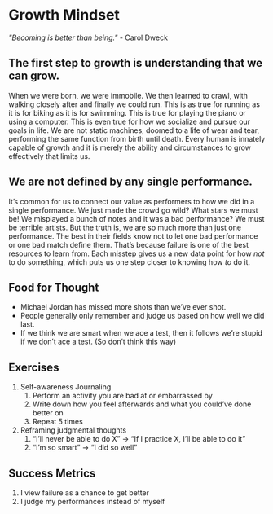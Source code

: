 # Growth Mindset

*"Becoming is better than being."* - Carol Dweck

## The first step to growth is understanding that we can grow.

When we were born, we were immobile. We then learned to crawl, with walking closely after and finally we could run. This is as true for running as it is for biking as it is for swimming. This is true for playing the piano or using a computer. This is even true for how we socialize and pursue our goals in life. We are not static machines, doomed to a life of wear and tear, performing the same function from birth until death. Every human is innately capable of growth and it is merely the ability and circumstances to grow effectively that limits us.

## We are not defined by any single performance.

It’s common for us to connect our value as performers to how we did in a single performance. We just made the crowd go wild? What stars we must be! We misplayed a bunch of notes and it was a bad performance? We must be terrible artists. But the truth is, we are so much more than just one performance. The best in their fields know not to let one bad performance or one bad match define them. That’s because failure is one of the best resources to learn from. Each misstep gives us a new data point for how *not* to do something, which puts us one step closer to knowing how *to* do it.

## Food for Thought

- Michael Jordan has missed more shots than we’ve ever shot.
- People generally only remember and judge us based on how well we did last.
- If we think we are smart when we ace a test, then it follows we’re stupid if we don’t ace a test. (So don’t think this way)

## Exercises

1. Self-awareness Journaling
    1. Perform an activity you are bad at or embarrassed by
    2. Write down how you feel afterwards and what you could’ve done better on
    3. Repeat 5 times
2. Reframing judgmental thoughts
    1. “I’ll never be able to do X” → “If I practice X, I’ll be able to do it”
    2. “I’m so smart” → “I did so well”

## Success Metrics

1. I view failure as a chance to get better
2. I judge my performances instead of myself